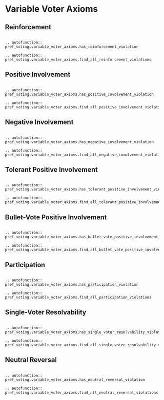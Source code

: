 Variable Voter Axioms
==========


## Reinforcement

```{eval-rst}

.. autofunction:: pref_voting.variable_voter_axioms.has_reinforcement_violation

.. autofunction:: pref_voting.variable_voter_axioms.find_all_reinforcement_violations

```

## Positive Involvement

```{eval-rst}

.. autofunction:: pref_voting.variable_voter_axioms.has_positive_involvement_violation

.. autofunction:: pref_voting.variable_voter_axioms.find_all_positive_involvement_violations

```

## Negative Involvement

```{eval-rst}

.. autofunction:: pref_voting.variable_voter_axioms.has_negative_involvement_violation

.. autofunction:: pref_voting.variable_voter_axioms.find_all_negative_involvement_violations

```

## Tolerant Positive Involvement

```{eval-rst}

.. autofunction:: pref_voting.variable_voter_axioms.has_tolerant_positive_involvement_violation

.. autofunction:: pref_voting.variable_voter_axioms.find_all_tolerant_positive_involvement_violations

```

## Bullet-Vote Positive Involvement

```{eval-rst}

.. autofunction:: pref_voting.variable_voter_axioms.has_bullet_vote_positive_involvement_violation

.. autofunction:: pref_voting.variable_voter_axioms.find_all_bullet_vote_positive_involvement_violations

```

## Participation

```{eval-rst}

.. autofunction:: pref_voting.variable_voter_axioms.has_participation_violation

.. autofunction:: pref_voting.variable_voter_axioms.find_all_participation_violations

```

## Single-Voter Resolvability

```{eval-rst}

.. autofunction:: pref_voting.variable_voter_axioms.has_single_voter_resolvability_violation

.. autofunction:: pref_voting.variable_voter_axioms.find_all_single_voter_resolvability_violations

```

## Neutral Reversal

```{eval-rst}

.. autofunction:: pref_voting.variable_voter_axioms.has_neutral_reversal_violation

.. autofunction:: pref_voting.variable_voter_axioms.find_all_neutral_reversal_violations

```
